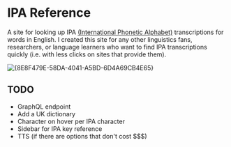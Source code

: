 # IPA Reference

A site for looking up IPA [(International Phonetic Alphabet)](https://en.wikipedia.org/wiki/International_Phonetic_Alphabet) transcriptions for words in English.
I created this site for any other linguistics fans, researchers, or language learners who want to find IPA transcriptions quickly (i.e. with less clicks on sites that provide them).

![{8E8F479E-58DA-4041-A5BD-6D4A69CB4E65}](https://github.com/user-attachments/assets/384ed4b7-a3a8-4393-a95a-207f0113abb3)

## TODO

- GraphQL endpoint
- Add a UK dictionary
- Character on hover per IPA character
- Sidebar for IPA key reference
- TTS (if there are options that don't cost $$$)
